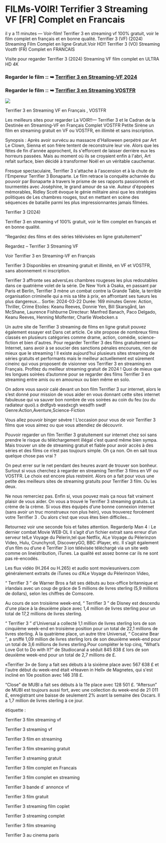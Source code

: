 # FILMs-VOIR! Terrifier 3 Streaming VF [FR] Complet en Francais

il y a 11 minutes — Voir-film! Terrifier 3 en streaming vf 100% gratuit, voir le film complet en français et en bonne qualité. Terrifier 3 (VF) (2024) Streaming Film Complet en ligne Gratuit.Voir HD!! Terrifier 3 (VO) Streaming Vostfr (FR) Complet en FRANCAIS

Visite pour regarder Terrifier 3 (2024) Streaming VF film complet en ULTRA HD 4K

### Regarder le film :: ➥ [Terrifier 3 en Streaming-VF 2024](https://t.co/FByFmCALz5)

### Regarder le film :: ➥ [Terrifier 3 en Streaming VOSTFR](https://t.co/FByFmCALz5)

<p dir="auto"><a href="https://t.co/FByFmCALz5" title="PLAY NOW" rel="nofollow"><img src="https://i.imgur.com/jhNGoEt.gif" style="max-width: 100%;"></a></p>

Terrifier 3 en Streaming VF en Français , VOSTFR

Les meilleurs sites pour regarder La VOIR!!— Terrifier 3 et le Cadran de la Destinée en Streaming-VF en Français Complet VOSTFR Petite Sirène un film en streaming gratuit en VF ou VOSTFR, en illimité et sans inscription.

Synopsis : Après avoir survécu au massacre d'Halloween perpétré par Art Le Clown, Sienna et son frère tentent de reconstruire leur vie. Alors que les fêtes de fin d'année approchent, ils s'efforcent de laisser derrière eux les horreurs passées. Mais au moment où ils se croyaient enfin à l'abri, Art refait surface, bien décidé à transformer Noël en un véritable cauchemar.

Fresque spectaculaire, Terrifier 3 s'attache à l'ascension et à la chute de l'Empereur Terrifier 3 Bonaparte. Le film retrace la conquête acharnée du pouvoir par Bonaparte à travers le prisme de ses rapports passionnels et tourmentés avec Joséphine, le grand amour de sa vie. Auteur d'épopées mémorables, Ridley Scott évoque le génie militaire ainsi que les stratégies politiques de Les chambres rouges, tout en mettant en scène des séquences de bataille parmi les plus impressionnantes jamais filmées.

Terrifier 3 (2024)

Terrifier 3 en streaming vf 100% gratuit, voir le film complet en français et en bonne qualité.

“Regardez des films et des séries télévisées en ligne gratuitement”

Regardez – Terrifier 3 Streaming VF

Voir Terrifier 3 en Streaming-VF en Français

Terrifier 3 Disponibles en streaming gratuit et illimité, en VF et VOSTFR, sans abonnement ni inscription.

Terrifier 3 affronte ses adversLes chambres rougeses les plus redoutables dans ce quatrième volet de la série. De New York à Osaka, en passant par Paris et Berlin, Terrifier 3 mène un combat contre la Grande Table, la terrible organisation criminelle qui a mis sa tête à prix, en affrontant ses tueurs les plus dangereux... Sortie: 2024-03-22 Durée: 169 minutes Genre: Action, Thriller, Crime Etoiles: Keanu Reeves, Donnie Yen, Bill Skarsgård, Ian McShane, Laurence Fishburne Directeur: Manfred Banach, Paco Delgado, Keanu Reeves, Henning Molfenter, Charlie Woebcken.s

Un autre site de Terrifier 3 streaming de films en ligne gratuit pouvez également essayer est Dans cet article. Ce site propose de nombreux films classés en plusieurs catégories comme drame, action, comédie, science-fiction et bien d'autres. Pour regarder Terrifier 3 des films gratuitement sur Internet, sans avoir à se soucier des sanctions pénales encourues, rien de mieux que le streaming ! Il existe aujourd’hui plusieurs sites streaming de séries gratuits et performants mais le meilleur actuellement est sûrement cineinc qui vous proposent de visionner vos Terrifier 3 en streaming en Français. Profitez du meilleur streaming gratuit de 2024 ! Quoi de mieux que les longues soirées d’automne pour se regarder des films Terrifier 3 en streaming entre amis ou en amoureux ou bien même en solo.

On adore vous savoir calé devant un bon film Terrifier 3 sur internet, alors le s’est donné pour mission de vous aider en vous donnant cette sites internet fabuleuse qui va sauver bon nombre de vos soirées au coin du feu (ou du radiateur quoi).s drdfgvb wasdxcgh wesdfh swdf Genre:Action,Aventure,Science-Fiction

Vous allez pouvoir binger sévère ! L’occasion pour vous de voir Terrifier 3 films que vous aimez ou que vous attendiez de découvrir.

Pouvoir regarder un film Terrifier 3 gratuitement sur internet chez soi sans prendre le risque du téléchargement illégal c’est quand même bien sympa. Mais trouver un site de streaming gratuit et fiable pour avoir accès à des séries et des films ce n’est pas toujours simple. Oh ça non. On en sait tous quelque chose pas vrai ?

On peut errer sur le net pendant des heures avant de trouver son bonheur. Surtout si vous cherchez à regarder en streaming Terrifier 3 films en VF ou VOSTFR. Le choix est encore plus restreint. Alors on a fait pour vous une petite des meilleurs sites de streaming gratuits pour Terrifier 3 film. Ou les deux.

Ne nous remerciez pas. Enfin si, vous pouvez mais ça nous fait vraiment plaisir de vous aider. On vous a trouvé le Terrifier 3 streaming gratuits. La crème de la crème. Si vous êtes équipés d’une bonne connexion internet (sans avoir un truc monstrueux non plus hein), vous trouverez forcément votre Terrifier 3 . Ou alors c’est que vous êtes bien difficiles…

Retournez voir une seconde fois et faites attention. RegarderIp Man 4 : Le dernier combat Movie WEB-DL Il s’agit d’un fichier extrait sans erreur d’un serveur telLe Voyage du Pèlerin,tel que Netflix, ALe Voyage du Pèlerinzon Video, Hulu, Crunchyroll, DiscoveryGO, BBC iPlayer, etc. Il s’agit également d’un film ou d’une é Terrifier 3 ion télévisée téléchargé via un site web comme on lineistribution, iTunes. La qualité est assez bonne car ils ne sont pas ré-encodés.

Les flux vidéo (H.264 ou H.265) et audio sont moviesunivers.com généralement extraits de iTunes ou d’ALe Voyage du Pèlerinzon Video,

“ Terrifier 3 ” de Warner Bros a fait ses débuts au box-office britannique et irlandais avec un coup de grâce de 5 millions de livres sterling (5,9 millions de dollars), selon les chiffres de Comscore.

Au cours de son troisième week-end, “ Terrifier 3 ” de Disney est descendu d'une place à la deuxième place avec 1,4 million de livres sterling pour un total de 17,2 millions de livres sterling.

“ Terrifier 3 ” d'Universal a collecté 1,1 million de livres sterling lors de son cinquième week-end en troisième position pour un total de 22,1 millions de livres sterling. À la quatrième place, un autre titre Universal, “ Cocaine Bear ”, a sniffé 1,09 million de livres sterling lors de son deuxième week-end pour un total de 3,6 millions de livres sterling.Pour compléter le top cinq, “What’s Love Got to Do with It?” de Studiocanal a séduit 845 838 £ lors de son deuxième week-end pour un total de 2,7 millions de £.

«Terrifier 3» de Sony a fait ses débuts à la sixième place avec 567 638 £ et l'autre début du week-end était «Heaven in Hell» de Magnetes, qui s'est incliné en 10e position avec 146 318 £.

“Close” de MUBI a fait ses débuts à la 11e place avec 128 501 £. “Aftersun” de MUBI est toujours aussi fort, avec une collection du week-end de 21 011 £, enregistrant une baisse de seulement 2% avant la semaine des Oscars. Il a 1,7 million de livres sterling à ce jour.

étiquette :

Terrifier 3 film streaming vf

Terrifier 3 streaming vf

Terrifier 3 film en streaming

Terrifier 3 film streaming gratuit

Terrifier 3 streaming gratuit

Terrifier 3 film complet en Francais

Terrifier 3 film complet en streaming

Terrifier 3 bande d` annonce vf

Terrifier 3 film gratuit

Terrifier 3 streaming film coplet

Terrifier 3 streaming complet

Terrifier 3 film streaming

Terrifier 3 au cinema paris
